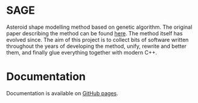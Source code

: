 # SAGE

Asteroid shape modelling method based on genetic algorithm. The original paper describing the method
can be found [here](https://academic.oup.com/mnras/article/473/4/5050/4657825). The method itself
has evolved since. The aim of this project is to collect bits of software written throughout the
years of developing the method, unify, rewrite and better them, and finally glue everything together
with modern C++.

# Documentation

Documentation is available on [GitHub pages](https://perkun.github.io/Sage2/).

